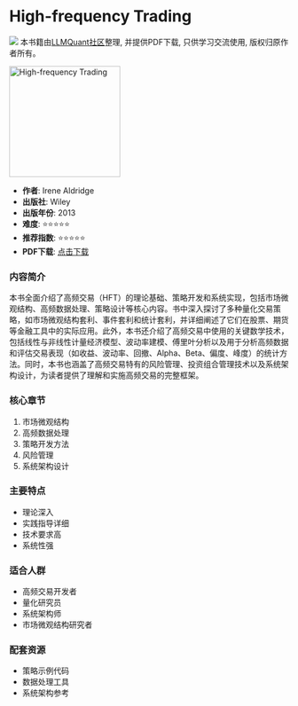 # High-frequency Trading

![](https://fastly.jsdelivr.net/gh/bucketio/img3@main/2024/09/04/1725464231869-e0b2f727-2a0f-4270-bf6c-31ddc350426a.gif)
本书籍由[LLMQuant社区](https://llmquant.com/)整理, 并提供PDF下载, 只供学习交流使用, 版权归原作者所有。

<img src="cover.jpg" alt="High-frequency Trading" width="200"/>

- **作者**: Irene Aldridge
- **出版社**: Wiley
- **出版年份**: 2013
- **难度**: ⭐⭐⭐⭐⭐
- **推荐指数**: ⭐⭐⭐⭐⭐
- **PDF下载**: [点击下载](https://quant-wiki.com/pdf/High-frequency%20trading_%20a%20practical%20guide%20to%20algorithmic%20strategies%20and%20trading%20systems-Wiley%20%282013%29.pdf)

### 内容简介

本书全面介绍了高频交易（HFT）的理论基础、策略开发和系统实现，包括市场微观结构、高频数据处理、策略设计等核心内容。书中深入探讨了多种量化交易策略，如市场微观结构套利、事件套利和统计套利，并详细阐述了它们在股票、期货等金融工具中的实际应用。此外，本书还介绍了高频交易中使用的关键数学技术，包括线性与非线性计量经济模型、波动率建模、傅里叶分析以及用于分析高频数据和评估交易表现（如收益、波动率、回撤、Alpha、Beta、偏度、峰度）的统计方法。同时，本书也涵盖了高频交易特有的风险管理、投资组合管理技术以及系统架构设计，为读者提供了理解和实施高频交易的完整框架。

### 核心章节

1. 市场微观结构
2. 高频数据处理
3. 策略开发方法
4. 风险管理
5. 系统架构设计

### 主要特点

- 理论深入
- 实践指导详细
- 技术要求高
- 系统性强

### 适合人群

- 高频交易开发者
- 量化研究员
- 系统架构师
- 市场微观结构研究者

### 配套资源

- 策略示例代码
- 数据处理工具
- 系统架构参考